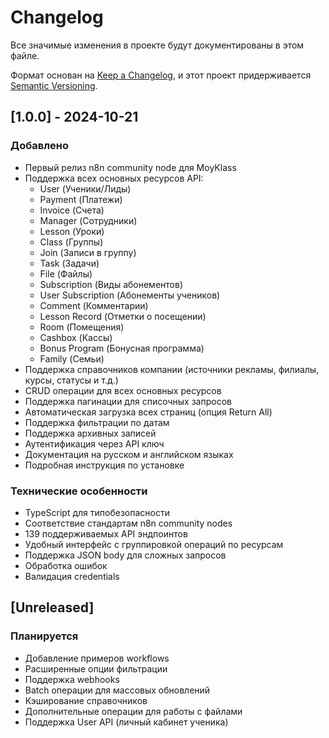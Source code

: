 # Changelog

Все значимые изменения в проекте будут документированы в этом файле.

Формат основан на [Keep a Changelog](https://keepachangelog.com/ru/1.0.0/),
и этот проект придерживается [Semantic Versioning](https://semver.org/lang/ru/).

## [1.0.0] - 2024-10-21

### Добавлено
- Первый релиз n8n community node для MoyKlass
- Поддержка всех основных ресурсов API:
  - User (Ученики/Лиды)
  - Payment (Платежи)
  - Invoice (Счета)
  - Manager (Сотрудники)
  - Lesson (Уроки)
  - Class (Группы)
  - Join (Записи в группу)
  - Task (Задачи)
  - File (Файлы)
  - Subscription (Виды абонементов)
  - User Subscription (Абонементы учеников)
  - Comment (Комментарии)
  - Lesson Record (Отметки о посещении)
  - Room (Помещения)
  - Cashbox (Кассы)
  - Bonus Program (Бонусная программа)
  - Family (Семьи)
- Поддержка справочников компании (источники рекламы, филиалы, курсы, статусы и т.д.)
- CRUD операции для всех основных ресурсов
- Поддержка пагинации для списочных запросов
- Автоматическая загрузка всех страниц (опция Return All)
- Поддержка фильтрации по датам
- Поддержка архивных записей
- Аутентификация через API ключ
- Документация на русском и английском языках
- Подробная инструкция по установке

### Технические особенности
- TypeScript для типобезопасности
- Соответствие стандартам n8n community nodes
- 139 поддерживаемых API эндпоинтов
- Удобный интерфейс с группировкой операций по ресурсам
- Поддержка JSON body для сложных запросов
- Обработка ошибок
- Валидация credentials

## [Unreleased]

### Планируется
- Добавление примеров workflows
- Расширенные опции фильтрации
- Поддержка webhooks
- Batch операции для массовых обновлений
- Кэширование справочников
- Дополнительные операции для работы с файлами
- Поддержка User API (личный кабинет ученика)

